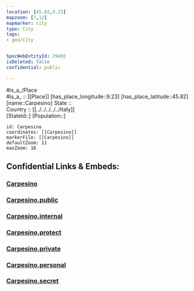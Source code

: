```yaml
---
location: [45.82,9.23] 
mapzoom: [7,12] 
mapmarker: city 
type: City
tags:
- geo/City


SpocWebEntityId: 29492
isDeleted: false
confidential: public

---
```

#is_a_/Place  
#is_a_ :: [[Place]] 
[has_place_longitude::9.23] 
[has_place_latitude::45.82] 
[name::Carpesino] 
State ::  
Country :: [[../../../../../Italy]]  
[StateId::] 
[Population::] 



```leaflet
id: Carpesino
coordinates: [[Carpesino]] 
markerFile: [[Carpesino]] 
defaultZoom: 11 
maxZoom: 18
```


## Confidential Links & Embeds: 

### [Carpesino](/_Standards/Earth/Continent/Europe/Europe~South/Italy/regions~Italy/Lombardy/Como/City/Carpesino.md) 

### [Carpesino.public](/_public/Earth/Continent/Europe/Europe~South/Italy/regions~Italy/Lombardy/Como/City/Carpesino.public.md) 

### [Carpesino.internal](/_internal/Earth/Continent/Europe/Europe~South/Italy/regions~Italy/Lombardy/Como/City/Carpesino.internal.md) 

### [Carpesino.protect](/_protect/Earth/Continent/Europe/Europe~South/Italy/regions~Italy/Lombardy/Como/City/Carpesino.protect.md) 

### [Carpesino.private](/_private/Earth/Continent/Europe/Europe~South/Italy/regions~Italy/Lombardy/Como/City/Carpesino.private.md) 

### [Carpesino.personal](/_personal/Earth/Continent/Europe/Europe~South/Italy/regions~Italy/Lombardy/Como/City/Carpesino.personal.md) 

### [Carpesino.secret](/_secret/Earth/Continent/Europe/Europe~South/Italy/regions~Italy/Lombardy/Como/City/Carpesino.secret.md)

